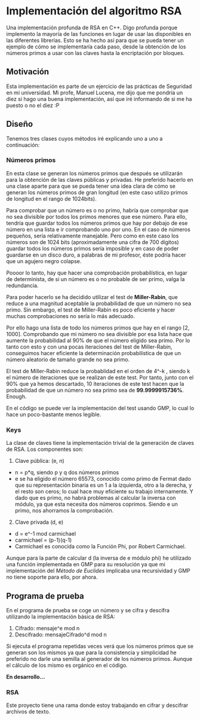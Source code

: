 # Implementación del algoritmo RSA
Una implementación profunda de RSA en C++. Digo profunda porque implemento la mayoría de las funciones en lugar de usar las disponibles en 
las diferentes librerías. Esto se ha hecho así para que se pueda tener un ejemplo de cómo se implementaría cada paso, desde la obtención de
los números primos a usar con las claves hasta la encriptación por bloques.

## Motivación
Esta implementación es parte de un ejercicio de las prácticas de Seguridad en mi universidad. Mi profe, Manuel Lucena, me dijo que me pondría
un diez si hago una buena implementación, así que iré informando de si me ha puesto o no el diez :P

## Diseño
Tenemos tres clases cuyos métodos iré explicando uno a uno a continuación:

### Números primos
En esta clase se generan los números primos que después se utilizarán para la obtención de las claves públicas y privadas. He preferido
hacerlo en una clase aparte para que se pueda tener una idea clara de cómo se generan los números primos de gran longitud (en este caso
utilizo primos de longitud en el rango de 1024bits).

Para comprobar que un número es o no primo, habría que comprobar que no sea divisible por todos los primos menores que ese número.
Para ello, tendría que guardar todos los números primos que hay por debajo de ese número en una lista e ir comprobando uno por uno.
En el caso de números pequeños, sería relativamente manejable. Pero como en este caso los números son de 1024 bits (aproximadamente una
cifra de 700 dígitos) guardar todos los números primos sería imposible y en caso de poder guardarse en un disco duro, a palabras de mi profesor, éste podría hacer que un agujero negro colapse. 

Poooor lo tanto, hay que hacer una comprobación probabilística, en lugar de determinista, de si un número es o no probable de ser primo, valga la redundancia.

Para poder hacerlo se ha decidido utilizar el test de **Miller-Rabin**, que reduce a una magnitud aceptable la probabilidad de que un número no sea primo. Sin embargo, el test de Miller-Rabin es poco eficiente y hacer muchas comprobaciones no sería lo más adecuado. 

Por ello hago una lista de todo los números primos que hay en el rango [2, 1000]. Comprobando que mi número no sea divisible por esa lista hace que aumente la probabilidad al 90% de que el número eligido sea primo. Por lo tanto con esto y con una pocas iteraciones del test de Miller-Rabin, conseguimos hacer eficiente la determinación probabilística de que un número aleatorio de tamaño grande no sea primo.

El test de Miller-Rabin reduce la probablidad en el orden de 4^-k , siendo k el número de iteraciones que se realizan de este test. Por tanto, junto con el 90% que ya hemos descartado, 10 iteraciones de este test hacen que la probabilidad de que un número no sea primo sea de **99.9999915736%**. Enough.

En el código se puede ver la implementación del test usando GMP, lo cual lo hace un poco-bastante menos legible.

### Keys
La clase de claves tiene la implementación trivial de la generación de claves de RSA.
Los componentes son:

1. Clave pública: (e, n) 
* n = p*q, siendo p y q dos números primos
* e se ha eligido el número 65573, conocido como primo de Fermat dado que su representación binaria es un 1 a la izquierda, otro a la derecha, y el resto son ceros; lo cual hace muy eficiente su trabajo internamente. Y dado que es primo, no habrá problemas al calcular la inversa con módulo, ya que esta necesita dos números coprimos. Siendo e un primo, nos ahorramos la comprobación.
2. Clave privada (d, e)
* d = e^-1 mod carmichael
* carmichael = (p-1)(q-1)
* Carmichael es conocida como la Función Phi, por Robert Carmichael.

Aunque para la parte de calcular d (la inversa de e módulo phi) he utilizado una función implementada en GMP para su resolución ya que mi implementación del *Método de Euclides* implicaba una recursividad y GMP no tiene soporte para ello, por ahora.

## Programa de prueba
En el programa de prueba se coge un número y se cifra y descifra utilizando la implementación básica de RSA:

1. Cifrado: mensaje^e mod n
2. Descifrado: mensajeCifrado^d mod n

Si ejecuta el programa repetidas veces verá que los números primos que se generan son los mismos ya que para la consistencia y simplicidad he preferido no darle una semilla al generador de los números primos. Aunque el cálculo de los mismo es orgánico en el código.

**En desarrollo...**
### RSA
Este proyecto tiene una rama donde estoy trabajando en cifrar y descifrar archivos de texto.